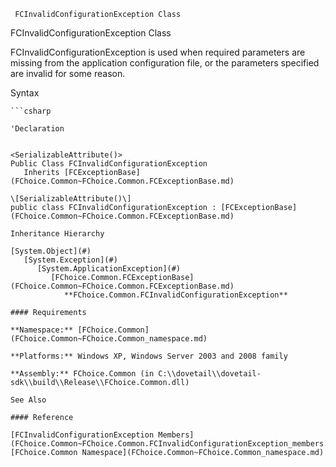 ﻿     FCInvalidConfigurationException Class                                                   

FCInvalidConfigurationException Class

FCInvalidConfigurationException is used when required parameters are missing from the application configuration file, or the parameters specified are invalid for some reason.

Syntax

```vbnet
```csharp

'Declaration
 

<SerializableAttribute()>
Public Class FCInvalidConfigurationException 
   Inherits [FCExceptionBase](FChoice.Common~FChoice.Common.FCExceptionBase.md)

\[SerializableAttribute()\]
public class FCInvalidConfigurationException : [FCExceptionBase](FChoice.Common~FChoice.Common.FCExceptionBase.md) 

Inheritance Hierarchy

[System.Object](#)  
   [System.Exception](#)  
      [System.ApplicationException](#)  
         [FChoice.Common.FCExceptionBase](FChoice.Common~FChoice.Common.FCExceptionBase.md)  
            **FChoice.Common.FCInvalidConfigurationException**  

#### Requirements

**Namespace:** [FChoice.Common](FChoice.Common~FChoice.Common_namespace.md)

**Platforms:** Windows XP, Windows Server 2003 and 2008 family

**Assembly:** FChoice.Common (in C:\\dovetail\\dovetail-sdk\\build\\Release\\FChoice.Common.dll)

See Also

#### Reference

[FCInvalidConfigurationException Members](FChoice.Common~FChoice.Common.FCInvalidConfigurationException_members.md)  
[FChoice.Common Namespace](FChoice.Common~FChoice.Common_namespace.md)